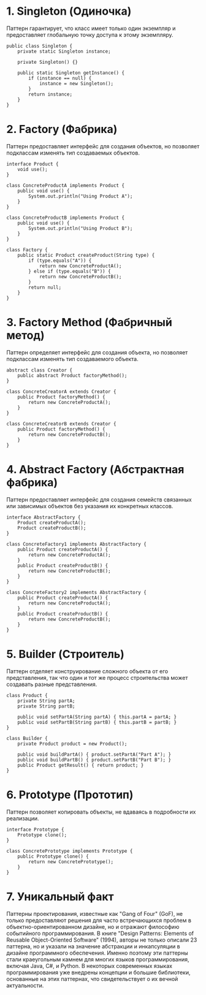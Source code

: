 # 1. Singleton (Одиночка)
Паттерн гарантирует, что класс имеет только один экземпляр и предоставляет глобальную точку доступа к этому экземпляру.
```
public class Singleton {
    private static Singleton instance;

    private Singleton() {}

    public static Singleton getInstance() {
        if (instance == null) {
            instance = new Singleton();
        }
        return instance;
    }
}
```

# 2. Factory (Фабрика)
Паттерн предоставляет интерфейс для создания объектов, но позволяет подклассам изменять тип создаваемых объектов.   
```
interface Product {
    void use();
}

class ConcreteProductA implements Product {
    public void use() {
        System.out.println("Using Product A");
    }
}

class ConcreteProductB implements Product {
    public void use() {
        System.out.println("Using Product B");
    }
}

class Factory {
    public static Product createProduct(String type) {
        if (type.equals("A")) {
            return new ConcreteProductA();
        } else if (type.equals("B")) {
            return new ConcreteProductB();
        }
        return null;
    }
}
```

# 3. Factory Method (Фабричный метод)
Паттерн определяет интерфейс для создания объекта, но позволяет подклассам изменять тип создаваемого объекта.
```
abstract class Creator {
    public abstract Product factoryMethod();
}

class ConcreteCreatorA extends Creator {
    public Product factoryMethod() {
        return new ConcreteProductA();
    }
}

class ConcreteCreatorB extends Creator {
    public Product factoryMethod() {
        return new ConcreteProductB();
    }
}
```

# 4. Abstract Factory (Абстрактная фабрика)
Паттерн предоставляет интерфейс для создания семейств связанных или зависимых объектов без указания их конкретных классов.
```
interface AbstractFactory {
    Product createProductA();
    Product createProductB();
}

class ConcreteFactory1 implements AbstractFactory {
    public Product createProductA() {
        return new ConcreteProductA();
    }
    public Product createProductB() {
        return new ConcreteProductB();
    }
}

class ConcreteFactory2 implements AbstractFactory {
    public Product createProductA() {
        return new ConcreteProductA();
    }
    public Product createProductB() {
        return new ConcreteProductB();
    }
}
```

# 5. Builder (Строитель)
Паттерн отделяет конструирование сложного объекта от его представления, так что один и тот же процесс строительства может создавать разные представления.
```
class Product {
    private String partA;
    private String partB;

    public void setPartA(String partA) { this.partA = partA; }
    public void setPartB(String partB) { this.partB = partB; }
}

class Builder {
    private Product product = new Product();

    public void buildPartA() { product.setPartA("Part A"); }
    public void buildPartB() { product.setPartB("Part B"); }
    public Product getResult() { return product; }
}
```

# 6. Prototype (Прототип)
Паттерн позволяет копировать объекты, не вдаваясь в подробности их реализации.
```
interface Prototype {
    Prototype clone();
}

class ConcretePrototype implements Prototype {
    public Prototype clone() {
        return new ConcretePrototype();
    }
}
```

# 7. Уникальный факт
Паттерны проектирования, известные как "Gang of Four" (GoF), не только предоставляют решения для часто встречающихся проблем в объектно-ориентированном дизайне, но и отражают философию событийного программирования. В книге "Design Patterns: Elements of Reusable Object-Oriented Software" (1994), авторы не только описали 23 паттерна, но и указали на значение абстракции и инкапсуляции в дизайне программного обеспечения. Именно поэтому эти паттерны стали краеугольным камнем для многих языков программирования, включая Java, C#, и Python. В некоторых современных языках программирования уже внедрены концепции и большие библиотеки, основанные на этих паттернах, что свидетельствует о их вечной актуальности.